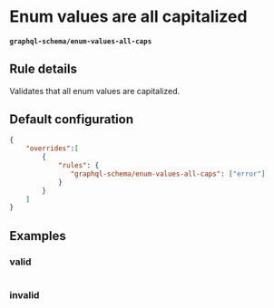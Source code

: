 # Enum values are all capitalized
#### `graphql-schema/enum-values-all-caps`

## Rule details

Validates that all enum values are capitalized.

## Default configuration

```json
{
    "overrides":[
        {
            "rules": {
               "graphql-schema/enum-values-all-caps": ["error"]
            }
        }
    ]
}
```

## Examples

### valid
```graphql
```

### invalid
```graphql
```
